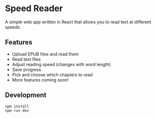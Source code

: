 # Speed Reader

A simple web app written in React that allows you to read text at different speeds.

## Features

- Upload EPUB files and read them
- Read text files
- Adjust reading speed (changes with word length)
- Save progress
- Pick and choose which chapters to read
- More features coming soon!

## Development

```bash
npm install
npm run dev
```
